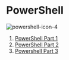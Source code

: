# PowerShell

![powershell-icon-4](https://user-images.githubusercontent.com/92652606/140179580-4de847c5-d5a5-4e05-8924-4cb36c060225.png)

1. [PowerShell Part 1]()
2. [PowerShell Part 2]()
3. [Powershell Part 3]()

